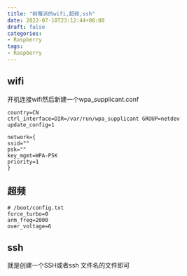 ```yaml
---
title: "树莓派的wifi,超频,ssh"
date: 2022-07-10T23:12:44+08:00
draft: false
categories:
- Raspberry
tags:
- Raspberry
---
```






## wifi

开机连接wifi然后新建一个wpa_supplicant.conf

```
country=CN
ctrl_interface=DIR=/var/run/wpa_supplicant GROUP=netdev
update_config=1

network={
ssid=""
psk=""
key_mgmt=WPA-PSK
priority=1
}

```

## 超频

```
# /boot/config.txt
force_turbo=0
arm_freq=2000
over_voltage=6
```

## ssh

就是创建一个SSH或者ssh 文件名的文件即可